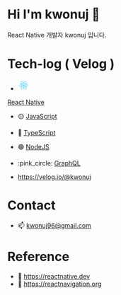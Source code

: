 
# Hi I'm kwonuj 👋
React Native 개발자 kwonuj 입니다.

# Tech-log ( Velog )
- <a href="https://velog.io/@kwonuj">
    <img 
        src="https://raw.githubusercontent.com/github/explore/80688e429a7d4ef2fca1e82350fe8e3517d3494d/topics/react-native/react-native.png"
        style="height : 25px;"/>
</a> [React Native](https://velog.io/@kwonuj/series/React-Native)
- :yellow_circle: [JavaScript](https://velog.io/@kwonuj/series/JavaScript)
- :large_blue_circle: [TypeScript](https://velog.io/@kwonuj/series/TypeScript)
- :green_circle: [NodeJS](https://velog.io/@kwonuj/series/NodeJS)
- :pink_circle: [GraphQL](https://velog.io/@kwonuj/series/GraphQL)

- https://velog.io/@kwonuj

# Contact
- 📫 kwonuj96@gmail.com

# Reference
- 📌 https://reactnative.dev
- 📌 https://reactnavigation.org
